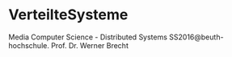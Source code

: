 # VerteilteSysteme
Media Computer Science - Distributed Systems
SS2016@beuth-hochschule.
Prof. Dr. Werner Brecht
